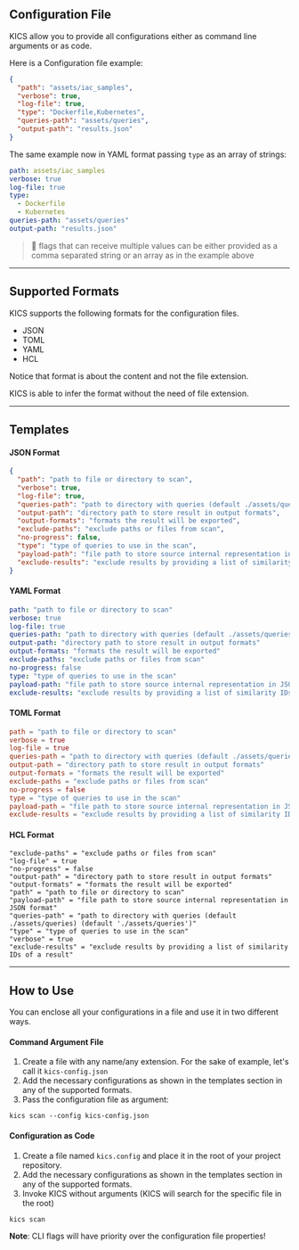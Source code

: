 ## Configuration File

KICS allow you to provide all configurations either as command line arguments or as code.

Here is a Configuration file example:

```JSON
{
  "path": "assets/iac_samples",
  "verbose": true,
  "log-file": true,
  "type": "Dockerfile,Kubernetes",
  "queries-path": "assets/queries",
  "output-path": "results.json"
}
```

The same example now in YAML format passing `type` as an array of strings:

```YAML
path: assets/iac_samples
verbose: true
log-file: true
type:
  - Dockerfile
  - Kubernetes
queries-path: "assets/queries"
output-path: "results.json"
```

> 📝 flags that can receive multiple values can be either provided as a comma separated string or an array as in the example above

---

## Supported Formats
KICS supports the following formats for the configuration files.

- JSON
- TOML
- YAML
- HCL

Notice that format is about the content and not the file extension.

KICS is able to infer the format without the need of file extension.

---

## Templates

#### JSON Format

```JSON
{
  "path": "path to file or directory to scan",
  "verbose": true,
  "log-file": true,
  "queries-path": "path to directory with queries (default ./assets/queries) (default './assets/queries')",
  "output-path": "directory path to store result in output formats",
  "output-formats": "formats the result will be exported",
  "exclude-paths": "exclude paths or files from scan",
  "no-progress": false,
  "type": "type of queries to use in the scan",
  "payload-path": "file path to store source internal representation in JSON format",
  "exclude-results": "exclude results by providing a list of similarity IDs of a result"
}
```

#### YAML Format

```YAML
path: "path to file or directory to scan"
verbose: true
log-file: true
queries-path: "path to directory with queries (default ./assets/queries) (default './assets/queries')"
output-path: "directory path to store result in output formats"
output-formats: "formats the result will be exported"
exclude-paths: "exclude paths or files from scan"
no-progress: false
type: "type of queries to use in the scan"
payload-path: "file path to store source internal representation in JSON format"
exclude-results: "exclude results by providing a list of similarity IDs of a result"
```

#### TOML Format

```TOML
path = "path to file or directory to scan"
verbose = true
log-file = true
queries-path = "path to directory with queries (default ./assets/queries) (default './assets/queries')"
output-path = "directory path to store result in output formats"
output-formats = "formats the result will be exported"
exclude-paths = "exclude paths or files from scan"
no-progress = false
type = "type of queries to use in the scan"
payload-path = "file path to store source internal representation in JSON format"
exclude-results = "exclude results by providing a list of similarity IDs of a result"
```

#### HCL Format

```hcl
"exclude-paths" = "exclude paths or files from scan"
"log-file" = true
"no-progress" = false
"output-path" = "directory path to store result in output formats"
"output-formats" = "formats the result will be exported"
"path" = "path to file or directory to scan"
"payload-path" = "file path to store source internal representation in JSON format"
"queries-path" = "path to directory with queries (default ./assets/queries) (default './assets/queries')"
"type" = "type of queries to use in the scan"
"verbose" = true
"exclude-results" = "exclude results by providing a list of similarity IDs of a result"
```

---


## How to Use
You can enclose all your configurations in a file and use it in two different ways.

#### Command Argument File

1. Create a file with any name/any extension. For the sake of example, let's call it `kics-config.json`
2. Add the necessary configurations as shown in the templates section in any of the supported formats.
3. Pass the configuration file as argument:
```
kics scan --config kics-config.json
```

#### Configuration as Code

1. Create a file named `kics.config` and place it in the root of your project repository.
2. Add the necessary configurations as shown in the templates section in any of the supported formats.
3. Invoke KICS without arguments (KICS will search for the specific file in the root)
```
kics scan
```

**Note**: CLI flags will have priority over the configuration file properties!
